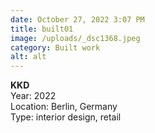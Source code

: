 ```yaml
---
date: October 27, 2022 3:07 PM
title: built01
image: /uploads/_dsc1368.jpeg
category: Built work
alt: alt
---
```

**K﻿KD**\
Y﻿ear: 2022\
L﻿ocation: Berlin, Germany\
T﻿ype: interior design, retail